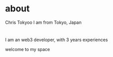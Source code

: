 # about
Chris Tokyoo
I am from Tokyo, Japan
#
#
I am an web3 developer, with 3 years experiences

welcome to my space



